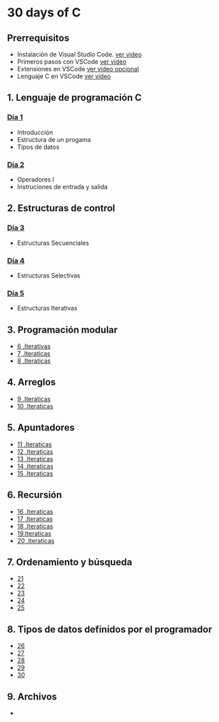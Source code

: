 # 30 days of C

## Prerrequisitos

* Instalación de Visual Studio Code. [ver video](https://youtu.be/IV2ueI02Uzg)
* Primeros pasos con VSCode [ver video](https://youtu.be/eurOEmEnwyg)
* Extensiones en VSCode [ver video opcional](https://youtu.be/AUkU4hVtoXc)
* Lenguaje C en VSCode [ver video](https://youtu.be/ZU53l80r4h4)

## 1. Lenguaje de programación C

### [Día 1](https://github.com/christiane-millan/30-days-of-C/tree/main/01_day_introduction)

* Introducción
* Estructura de un progama
* Tipos de datos

### [Día 2](https://github.com/christiane-millan/30-days-of-C/tree/main/02_day_operators)

* Operadores I
* Instruciones de entrada y salida

## 2. Estructuras de control

### [Día 3](https://github.com/christiane-millan/30-days-of-C/tree/main/day03_sequential)

* Estructuras Secuenciales

### [Día 4]()

* Estructuras Selectivas

### [Día 5]()

* Estructuras Iterativas

## 3. Programación modular

* [6 .Iterativas]()
* [7 .Iteraticas]()
* [8 .Iteraticas]()


## 4. Arreglos

* [9 .Iteraticas]()
* [10 .Iteraticas]()

## 5. Apuntadores

* [11 .Iteraticas]()
* [12 .Iteraticas]()
* [13 .Iteraticas]()
* [14 .Iteraticas]()
* [15 .Iteraticas]()

## 6. Recursión

* [16 .Iteraticas]()
* [17 .Iteraticas]()
* [18 .Iteraticas]()
* [19.Iteraticas]()
* [20 .Iteraticas]()

## 7. Ordenamiento y búsqueda

* [21]()
* [22]()
* [23]()
* [24]()
* [25]()

## 8. Tipos de datos definidos por el programador

* [26]()
* [27]()
* [28]()
* [29]()
* [30]()

## 9. Archivos

*